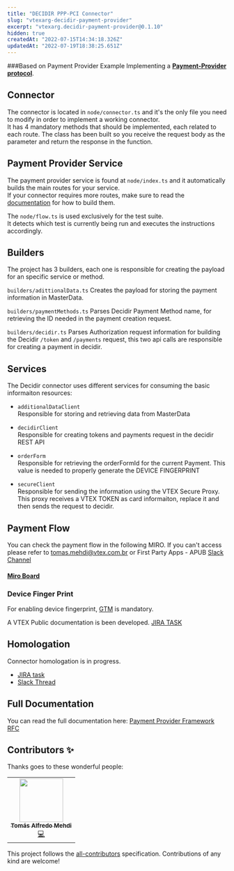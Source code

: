 ```yaml
---
title: "DECIDIR PPP-PCI Connector"
slug: "vtexarg-decidir-payment-provider"
excerpt: "vtexarg.decidir-payment-provider@0.1.10"
hidden: true
createdAt: "2022-07-15T14:34:18.326Z"
updatedAt: "2022-07-19T18:38:25.651Z"
---
```

###Based on Payment Provider Example
Implementing a [**Payment-Provider protocol**](https://documenter.getpostman.com/view/487146/7LjCQ6a?version=latest).

## Connector

The connector is located in `node/connector.ts` and it's the only file you need to modify in order to implement a working connector.  
It has 4 mandatory methods that should be implemented, each related to each route. The class has been built so you receive the request body as the parameter and return the response in the function.

## Payment Provider Service

The payment provider service is found at `node/index.ts` and it automatically builds the main routes for your service.  
If your connector requires more routes, make sure to read the [documentation](https://www.notion.so/vtexhandbook/Payment-Provider-Framework-IO-7eb72e77f2c545c7b3b046d0bb43c449) for how to build them.

The `node/flow.ts` is used exclusively for the test suite.  
It detects which test is currently being run and executes the instructions accordingly.

## Builders
The project has 3 builders, each one is responsible for creating the payload for an specific service or method.

`builders/adittionalData.ts`
Creates the payload for storing the payment information in MasterData.

`builders/paymentMethods.ts`
Parses Decidir Payment Method name, for retrieving the ID needed in the payment creation request.

`builders/decidir.ts`
Parses Authorization request information for building the Decidir `/token` and `/payments` request, this two api calls are responsible for creating a payment in decidir.

## Services
The Decidir connector uses different services for consuming the basic informaiton resources:
* `additionalDataClient`  
  Responsible for storing and retrieving data from MasterData  
  
    
* `decidirClient`  
  Responsible for creating tokens and payments request in the decidir REST API  
  
    
* `orderForm`  
  Responsible for retrieving the orderFormId for the current Payment. This value is needed to properly generate the DEVICE FINGERPRINT  
  
  
* `secureClient`  
  Responsible for sending the information using the VTEX Secure Proxy. This proxy receives a VTEX TOKEN as card informaiton, replace it and then sends the request to decidir.
  

## Payment Flow
You can check the payment flow in the following MIRO. If you can't access please refer to [tomas.mehdi@vtex.com.br](mailto:tomas.mehdi@vtex.com.br) or First Party Apps - APUB [Slack Channel](https://slack.com/app_redirect?channel=apub-1st-party-apps)

#### [Miro Board](https://miro.com/app/board/o9J_l4mSBNA=/)

### Device Finger Print
For enabling device fingerprint, [GTM](https://tagmanager.google.com/?hl=es) is mandatory.

A VTEX Public documentation is been developed. [JIRA TASK](https://vtex-dev.atlassian.net/browse/EDU-4406)

## Homologation
Connector homologation is in progress.

- [JIRA task](https://vtex-dev.atlassian.net/browse/PPP-46)
- [Slack Thread](https://vtex.slack.com/archives/CDT0YFXL2/p1622050440039900)

## Full Documentation

You can read the full documentation here: [Payment Provider Framework RFC](https://www.notion.so/vtexhandbook/Payment-Provider-Framework-IO-7eb72e77f2c545c7b3b046d0bb43c449)

## Contributors ✨

Thanks goes to these wonderful people:
<!-- ALL-CONTRIBUTORS-LIST:START - Do not remove or modify this section -->
<!-- prettier-ignore-start -->
<!-- markdownlint-disable -->

<table>
  <tr>
    <td align="center"><a href="https://github.com/tomymehdi"><img src="https://avatars.githubusercontent.com/u/774112?v=4" width="100px;" alt=""/><br /><sub><b>Tomás Alfredo Mehdi</b></sub></a><br /><a href="https://github.com/vtex-apps/ppp-decidir/commits?author=tomymehdi" title="Code">💻</a></td>
  </tr>
</table>

<!-- markdownlint-enable -->
<!-- prettier-ignore-end -->
<!-- ALL-CONTRIBUTORS-LIST:END -->

This project follows the [all-contributors](https://github.com/all-contributors/all-contributors) specification. Contributions of any kind are welcome!
